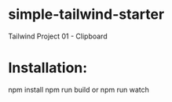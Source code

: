 # simple-tailwind-starter

Tailwind Project 01 - Clipboard

# Installation:

npm install
npm run build or npm run watch
